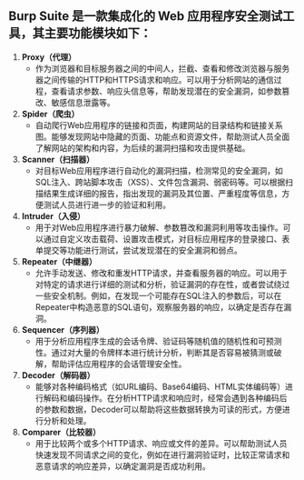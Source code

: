 **Burp Suite** 是一款集成化的 Web 应用程序安全测试工具，其主要功能模块如下：
---

1. **Proxy（代理）**
    - 作为浏览器和目标服务器之间的中间人，拦截、查看和修改浏览器与服务器之间传输的HTTP和HTTPS请求和响应。可以用于分析网站的通信过程，查看请求参数、响应头信息等，帮助发现潜在的安全漏洞，如参数篡改、敏感信息泄露等。
2. **Spider（爬虫）**
    - 自动爬行Web应用程序的链接和页面，构建网站的目录结构和链接关系图。能够发现网站中隐藏的页面、功能点和资源文件，帮助测试人员全面了解网站的架构和内容，为后续的漏洞扫描和攻击提供基础。
3. **Scanner（扫描器）**
    - 对目标Web应用程序进行自动化的漏洞扫描，检测常见的安全漏洞，如SQL注入、跨站脚本攻击（XSS）、文件包含漏洞、弱密码等。可以根据扫描结果生成详细的报告，指出发现的漏洞及其位置、严重程度等信息，方便测试人员进行进一步的验证和利用。
4. **Intruder（入侵）**
    - 用于对Web应用程序进行暴力破解、参数篡改和漏洞利用等攻击操作。可以通过自定义攻击载荷、设置攻击模式，对目标应用程序的登录接口、表单提交等功能进行测试，尝试发现潜在的安全漏洞和弱点。
5. **Repeater（中继器）**
    - 允许手动发送、修改和重发HTTP请求，并查看服务器的响应。可以用于对特定的请求进行详细的测试和分析，验证漏洞的存在性，或者尝试绕过一些安全机制。例如，在发现一个可能存在SQL注入的参数后，可以在Repeater中构造恶意的SQL语句，观察服务器的响应，以确定是否存在漏洞。
6. **Sequencer（序列器）**
    - 用于分析应用程序生成的会话令牌、验证码等随机值的随机性和可预测性。通过对大量的令牌样本进行统计分析，判断其是否容易被猜测或破解，帮助评估应用程序的会话管理安全性。
7. **Decoder（解码器）**
    - 能够对各种编码格式（如URL编码、Base64编码、HTML实体编码等）进行解码和编码操作。在分析HTTP请求和响应时，经常会遇到各种编码后的参数和数据，Decoder可以帮助将这些数据转换为可读的形式，方便进行分析和处理。
8. **Comparer（比较器）**
    - 用于比较两个或多个HTTP请求、响应或文件的差异。可以帮助测试人员快速发现不同请求之间的变化，例如在进行漏洞验证时，比较正常请求和恶意请求的响应差异，以确定漏洞是否成功利用。